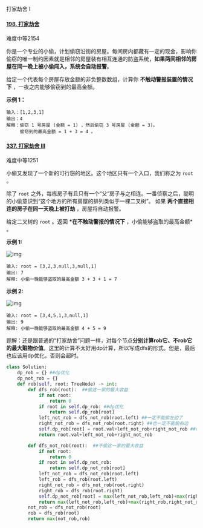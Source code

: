 打家劫舍 I

#### [198. 打家劫舍](https://leetcode.cn/problems/house-robber/)

难度中等2154

你是一个专业的小偷，计划偷窃沿街的房屋。每间房内都藏有一定的现金，影响你偷窃的唯一制约因素就是相邻的房屋装有相互连通的防盗系统，**如果两间相邻的房屋在同一晚上被小偷闯入，系统会自动报警**。

给定一个代表每个房屋存放金额的非负整数数组，计算你 **不触动警报装置的情况下** ，一夜之内能够偷窃到的最高金额。

 

**示例 1：**

```
输入：[1,2,3,1]
输出：4
解释：偷窃 1 号房屋 (金额 = 1) ，然后偷窃 3 号房屋 (金额 = 3)。
     偷窃到的最高金额 = 1 + 3 = 4 。
```





#### [337. 打家劫舍 III](https://leetcode-cn.com/problems/house-robber-iii/)

难度中等1251

小偷又发现了一个新的可行窃的地区。这个地区只有一个入口，我们称之为 `root` 。

除了 `root` 之外，每栋房子有且只有一个“父“房子与之相连。一番侦察之后，聪明的小偷意识到“这个地方的所有房屋的排列类似于一棵二叉树”。 如果 **两个直接相连的房子在同一天晚上被打劫** ，房屋将自动报警。

给定二叉树的 `root` 。返回 **\*在不触动警报的情况下** ，小偷能够盗取的最高金额* 。

 

**示例 1:**

![img](https://assets.leetcode.com/uploads/2021/03/10/rob1-tree.jpg)

```
输入: root = [3,2,3,null,3,null,1]
输出: 7 
解释: 小偷一晚能够盗取的最高金额 3 + 3 + 1 = 7
```

**示例 2:**

![img](https://assets.leetcode.com/uploads/2021/03/10/rob2-tree.jpg)

```
输入: root = [3,4,5,1,3,null,1]
输出: 9
解释: 小偷一晚能够盗取的最高金额 4 + 5 = 9
```

题解：还是跟普通的“打家劫舍”问题一样，对每个节点**分别计算rob它、不rob它的最大赃物价值**。这里的计算不太好用dp计算，所以写成dfs的形式。但是，最后也应该用dp优化，否则会超时。

```python
class Solution:
    dp_rob = {} ##dp优化
    dp_not_rob = {}
    def rob(self, root: TreeNode) -> int:
        def dfs_rob(root):  ##偷这一家的最大收益
            if not root:
                return 0
            if root in self.dp_rob: ##dp优化
                return self.dp_rob[root]
            left_not_rob = dfs_not_rob(root.left) ##一定不能偷左边了
            right_not_rob = dfs_not_rob(root.right) ##也一定不能偷右边
            self.dp_rob[root] = root.val+left_not_rob+right_not_rob ##dp优化
            return root.val+left_not_rob+right_not_rob

        def dfs_not_rob(root):  ##不偷这一家的最大收益
            if not root:
                return 0
            if root in self.dp_not_rob:
                return self.dp_not_rob[root]
            left_not_rob = dfs_not_rob(root.left)
            left_rob = dfs_rob(root.left)
            right_not_rob = dfs_not_rob(root.right)
            right_rob = dfs_rob(root.right)
            self.dp_not_rob[root] = max(left_not_rob,left_rob)+max(right_rob,right_not_rob)
            return max(left_not_rob,left_rob)+max(right_rob,right_not_rob)
        not_rob = dfs_not_rob(root)
        rob = dfs_rob(root)
        return max(not_rob,rob)
```

